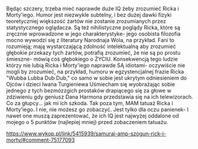 Będąc szczery, trzeba mieć naprawde duże IQ żeby zrozumieć Ricka i Morty'iego. Humor jest niezwykle subtelny, i bez dużej dawki fizyki teoretyczniej większość żartów nie zostanie zrozumianych przez statystycznego oglądacza. Są też nihilistyczne poglądy Ricka, które są zręcznie wprowadzone w jego charakterystyke- jego osobista filozofia mocno wywodzi się z literatury Narodnaja Wola, na przykład. Fani to rozumieją; mają wystarczającą zdolność intelektualną aby zrozumieć głębokie przekazy tych żartów, potrafią zrozumieć, że nie są po prostu śmieszne- mówią coś głębokiego o ŻYCIU. Konsekwencją tego ludzie którzy nie lubią Ricka i Morty'iego naprawde SĄ idiotami- oczywiście nie mogli by zrozumieć, na przykład, humoru w egzystencjalnej frazie Ricka "Wubba Lubba Dub Dub," co samo w sobie jest ukrytym odniesieniem do Ojców i dzieci Iwana Turgieniewa Uśmiecham się wyobrażając sobie jednego z tych bezmózzgich prostaków drapiącego się za głowe w zdziwieniu gdy geniusz Dana Harmona przedstawia się na ich telewizorach. Co za głupcy... jak mi ich szkoda. Tak poza tym, MAM tatuaż Ricka i Morty'iego. I nie, nie możesz go zobaczyć. Jest tylko dla oczu panienek- I nawet one muszą zaprezentować, że ich IQ jest najwyżej oddalone od mojego o 5 punktów (najlepiej mniej) przed zobaczeniem tatuażu.

https://www.wykop.pl/link/5415939/samuraj-amp-szogun-rick-i-morty/#comment-75177093
